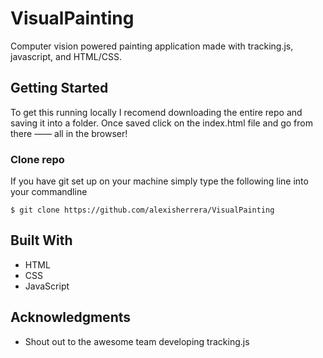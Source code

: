 # VisualPainting

Computer vision powered painting application made with tracking.js, javascript, and HTML/CSS.

## Getting Started

To get this running locally I recomend downloading the entire repo and saving it into a folder. Once saved click on the index.html file and go from there —— all in the browser! 

### Clone repo

If you have git set up on your machine simply type the following line into your commandline

```
$ git clone https://github.com/alexisherrera/VisualPainting
```

## Built With

* HTML
* CSS
* JavaScript


## Acknowledgments

* Shout out to the awesome team developing tracking.js
